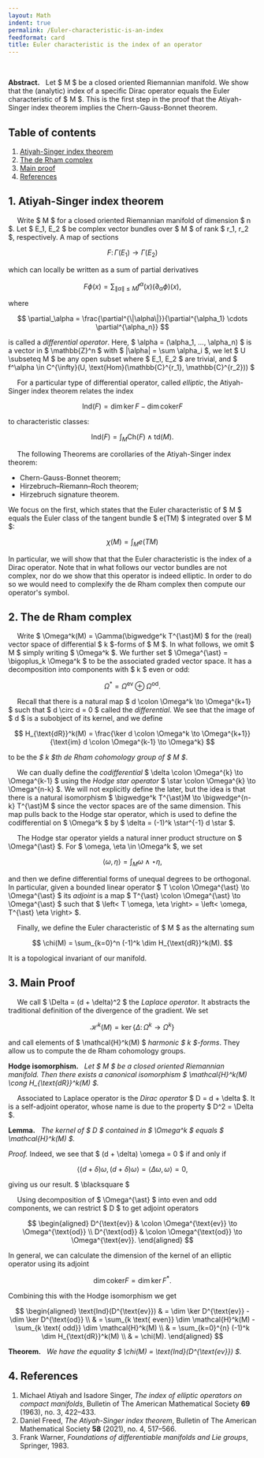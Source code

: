 ```yaml
---
layout: Math
indent: true
permalink: /Euler-characteristic-is-an-index
feedformat: card
title: Euler characteristic is the index of an operator
---
```

<br>

**Abstract.** &nbsp; Let $ M $ be a closed oriented Riemannian manifold. We show that the (analytic) index of a specific Dirac operator equals the Euler characteristic of $ M $. This is the first step in the proof that the Atiyah-Singer index theorem implies the Chern-Gauss-Bonnet theorem.

## Table of contents
1. [Atiyah-Singer index theorem](#1-atiyah-singer-index-theorem)
2. [The de Rham complex](#2-the-de-rham-complex)
3. [Main proof](#3-main-proof)
4. [References](#4-references)

## 1. Atiyah-Singer index theorem

&emsp; Write $ M $ for a closed oriented Riemannian manifold of dimension $ n $. Let $ E_1, E_2 $ be complex vector bundles over $ M $ of rank $ r_1, r_2 $, respectively. A map of sections

$$
    F \colon \Gamma(E_1) \to \Gamma(E_2)
$$

which can locally be written as a sum of partial derivatives 

$$
    F \phi(x) = \sum_{\|\alpha\| \leq M} f^{\alpha}(x) (\partial_\alpha \phi)(x),
$$

where 

$$
    \partial_\alpha = \frac{\partial^{\|\alpha\|}}{\partial^{\alpha_1} \cdots \partial^{\alpha_n}}
$$

is called a *differential operator*. Here, $ \alpha = (\alpha_1, ..., \alpha_n) $ is a vector in $ \mathbb{Z}^n $ with $ \|\alpha\| = \sum \alpha_i $, we let $ U \subseteq M $ be any open subset where $ E_1, E_2 $ are trivial, and $ f^\alpha \in C^{\infty}(U, \text{Hom}(\mathbb{C}^{r_1}, \mathbb{C}^{r_2})) $

&emsp; For a particular type of differential operator, called *elliptic*, the Atiyah-Singer index theorem relates the index 

$$
    \text{Ind}(F) = \dim \ker F - \dim \text{coker} F
$$

to characteristic classes:

$$
    \text{Ind}(F)
    = \int_M \text{Ch}(F) \wedge \text{td}(M). 
$$

&emsp; The following Theorems are corollaries of the Atiyah-Singer index theorem:

- Chern-Gauss-Bonnet theorem;
- Hirzebruch–Riemann–Roch theorem;
- Hirzebruch signature theorem.

We focus on the first, which states that the Euler characteristic of $ M $ equals the Euler class of the tangent bundle $ e(TM) $ integrated over $ M $:

$$
    \chi(M) = \int_M e(TM)
$$

In particular, we will show that that the Euler characteristic is the index of a Dirac operator. Note that in what follows our vector bundles are not complex, nor do we show that this operator is indeed elliptic. In order to do so we would need to complexify the de Rham complex then compute our operator's symbol.


## 2. The de Rham complex

&emsp; Write $ \Omega^k(M) = \Gamma(\bigwedge^k T^{\ast}M) $ for the (real) vector space of differential $ k $-forms of $ M $. In what follows, we omit $ M $ simply writing $ \Omega^k $. We further set $ \Omega^{\ast} = \bigoplus_k \Omega^k $ to be the associated graded vector space. It has a decomposition into components with $ k $ even or odd:

$$
    \Omega^{\ast} = \Omega^{\text{ev}} \oplus \Omega^{\text{od}}.
$$

&emsp; Recall that there is a natural map $ d \colon \Omega^k \to \Omega^{k+1} $ such that $ d \circ d = 0 $ called the *differential*. We see that the image of $ d $ is a subobject of its kernel, and we define 

$$
    H_{\text{dR}}^k(M) = \frac{\ker d \colon \Omega^k \to \Omega^{k+1}}{\text{im} d \colon \Omega^{k-1} \to \Omega^k}
$$

to be the *$ k $th de Rham cohomology group of $ M $*.

&emsp; We can dually define the *codifferential* $ \delta \colon \Omega^{k} \to \Omega^{k-1} $ using the *Hodge star operator* $ \star \colon \Omega^{k} \to \Omega^{n-k} $. We will not explicitly define the later, but the idea is that there is a natural isomorphism $ \bigwedge^k T^{\ast}M \to \bigwedge^{n-k} T^{\ast}M $ since the vector spaces are of the same dimension. This map pulls back to the Hodge star operator, which is used to define the codifferential on $ \Omega^k $ by $ \delta = (-1)^k \star^{-1} d \star $. 

&emsp; The Hodge star operator yields a natural inner product structure on $ \Omega^{\ast} $. For $ \omega, \eta \in \Omega^k $, we set 

$$
    \left< \omega, \eta \right> = \int_M \omega \wedge \star \eta,
$$

and then we define differential forms of unequal degrees to be orthogonal. In particular, given a bounded linear operator $ T \colon \Omega^{\ast} \to \Omega^{\ast} $ its *adjoint* is a map $ T^{\ast} \colon \Omega^{\ast} \to \Omega^{\ast} $ such that $ \left< T \omega, \eta \right> = \left< \omega, T^{\ast} \eta \right> $.

&emsp; Finally, we define the Euler characteristic of $ M $ as the alternating sum 

$$
    \chi(M) = \sum_{k=0}^n (-1)^k \dim H_{\text{dR}}^k(M).
$$

It is a topological invariant of our manifold.


## 3. Main Proof

&emsp; We call $ \Delta = (d + \delta)^2 $ the *Laplace operator*. It abstracts the traditional definition of the divergence of the gradient. We set 

$$
    \mathcal{H}^k(M) = \ker \{\Delta \colon \Omega^k \to \Omega^k\}
$$

and call elements of $ \mathcal{H}^k(M) $ *harmonic $ k $-forms*. They allow us to compute the de Rham cohomology groups. 

**Hodge isomorphism.** &nbsp; *Let $ M $ be a closed oriented Riemannian manifold. Then there exists a canonical isomorphism $ \mathcal{H}^k(M) \cong H_{\text{dR}}^k(M) $.*

&emsp; Associated to Laplace operator is the *Dirac operator* $ D = d + \delta $. It is a self-adjoint operator, whose name is due to the property $ D^2 = \Delta $.

**Lemma.** &nbsp; *The kernel of $ D $ contained in $ \Omega^k $ equals $ \mathcal{H}^k(M) $.*

*Proof.* Indeed, we see that $ (d + \delta) \omega = 0 $ if and only if 

$$
    \left< (d + \delta) \omega, (d + \delta) \omega \right>
    = \left< \Delta \omega, \omega \right>
    = 0,
$$

giving us our result. $ \blacksquare $

&emsp; Using decomposition of $ \Omega^{\ast} $ into even and odd components, we can restrict $ D $ to get adjoint operators 

$$
\begin{aligned}
    D^{\text{ev}} & \colon \Omega^{\text{ev}} \to \Omega^{\text{od}} \\
    D^{\text{od}} & \colon \Omega^{\text{od}} \to \Omega^{\text{ev}}.
\end{aligned}
$$

In general, we can calculate the dimension of the kernel of an elliptic operator using its adjoint

$$
    \dim \text{coker} F = \dim \ker F^{\ast}.
$$

Combining this with the Hodge isomorphism we get 

$$
\begin{aligned}
    \text{Ind}(D^{\text{ev}})
    & = \dim \ker D^{\text{ev}} - \dim \ker D^{\text{od}} \\
    & = \sum_{k \text{ even}} \dim \mathcal{H}^k(M) - \sum_{k \text{ odd}} \dim \mathcal{H}^k(M) \\
    & = \sum_{k=0}^{n} (-1)^k \dim H_{\text{dR}}^k(M) \\
    & = \chi(M).
\end{aligned}
$$

**Theorem.** &nbsp; *We have the equality $ \chi(M) = \text{Ind}(D^{\text{ev}}) $.*


## 4. References

1. Michael Atiyah and Isadore Singer, *The index of elliptic operators on compact manifolds*, Bulletin of The American Mathematical Society **69** (1963), no. 3, 422–433.
2. Daniel Freed, *The Atiyah-Singer index theorem*, Bulletin of The American Mathematical Society **58** (2021), no. 4, 517–566.
3. Frank Warner, *Foundations of differentiable manifolds and Lie groups*, Springer, 1983.
